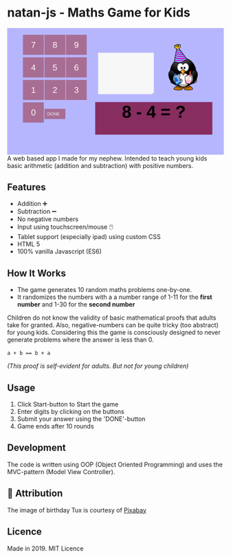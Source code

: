 # natan-js - Maths Game for Kids

<img src="images/screenshot.png" alt="Screenshot of the game" title="Screenshot" align="right">
A web based app I made for my nephew. Intended to teach young kids basic arithmetic (addition and subtraction) with positive numbers.
  
## Features
* Addition :heavy_plus_sign:
* Subtraction :heavy_minus_sign:
* No negative numbers
* Input using touchscreen/mouse :computer_mouse:
* Tablet support (especially ipad) using custom CSS
* HTML 5
* 100% vanilla Javascript (ES6)

## How It Works
* The game generates 10 random maths problems one-by-one.
* It randomizes the numbers with a a number range of 1-11 for the **first number** and 1-30 for the **second number**

Children do not know the validity of basic mathematical proofs that adults take for granted. Also, negative-numbers can be quite tricky (too abstract) for young kids. Considering this the game is consciously designed to never generate problems where the answer is less than 0.


```
a + b == b + a

```
*(This proof is self-evident for adults. But not for young children)*


## Usage
1. Click Start-button to Start the game
1. Enter digits by clicking on the buttons
1. Submit your answer using the 'DONE'-button
1. Game ends after 10 rounds

## Development
The code is written using OOP (Object Oriented Programming) and uses the MVC-pattern (Model View Controller).


## :penguin: Attribution
The image of birthday Tux is courtesy of [Pixabay](https://pixabay.com/images/id-161107/)

## Licence
Made in 2019. MIT Licence
